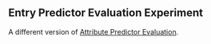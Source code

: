 ## Entry Predictor Evaluation Experiment ##

A different version of [Attribute Predictor Evaluation](https://bitbucket.org/tomers77/ontobuilder-research-environment/wiki/AttributePredictorEvaluation).

